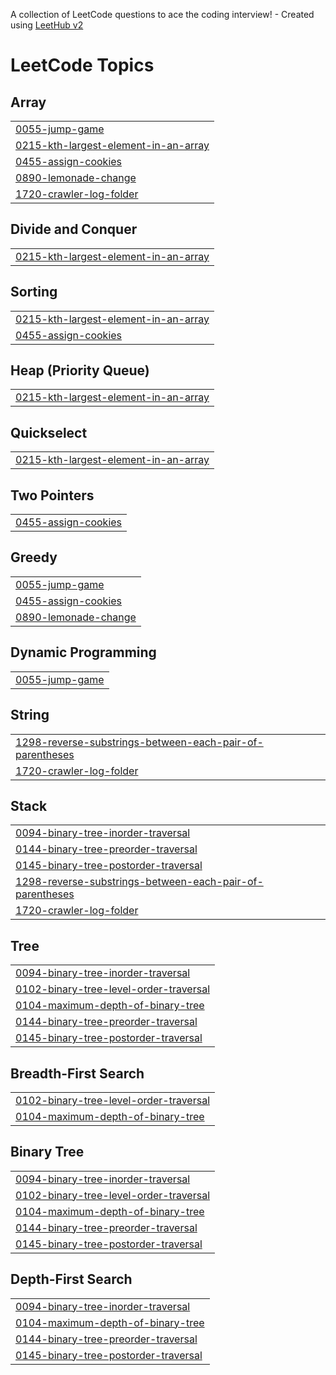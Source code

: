 A collection of LeetCode questions to ace the coding interview! - Created using [LeetHub v2](https://github.com/arunbhardwaj/LeetHub-2.0)
<!---LeetCode Topics Start-->
# LeetCode Topics
## Array
|  |
| ------- |
| [0055-jump-game](https://github.com/ikrajnish/leetcode/tree/master/0055-jump-game) |
| [0215-kth-largest-element-in-an-array](https://github.com/ikrajnish/leetcode/tree/master/0215-kth-largest-element-in-an-array) |
| [0455-assign-cookies](https://github.com/ikrajnish/leetcode/tree/master/0455-assign-cookies) |
| [0890-lemonade-change](https://github.com/ikrajnish/leetcode/tree/master/0890-lemonade-change) |
| [1720-crawler-log-folder](https://github.com/ikrajnish/leetcode/tree/master/1720-crawler-log-folder) |
## Divide and Conquer
|  |
| ------- |
| [0215-kth-largest-element-in-an-array](https://github.com/ikrajnish/leetcode/tree/master/0215-kth-largest-element-in-an-array) |
## Sorting
|  |
| ------- |
| [0215-kth-largest-element-in-an-array](https://github.com/ikrajnish/leetcode/tree/master/0215-kth-largest-element-in-an-array) |
| [0455-assign-cookies](https://github.com/ikrajnish/leetcode/tree/master/0455-assign-cookies) |
## Heap (Priority Queue)
|  |
| ------- |
| [0215-kth-largest-element-in-an-array](https://github.com/ikrajnish/leetcode/tree/master/0215-kth-largest-element-in-an-array) |
## Quickselect
|  |
| ------- |
| [0215-kth-largest-element-in-an-array](https://github.com/ikrajnish/leetcode/tree/master/0215-kth-largest-element-in-an-array) |
## Two Pointers
|  |
| ------- |
| [0455-assign-cookies](https://github.com/ikrajnish/leetcode/tree/master/0455-assign-cookies) |
## Greedy
|  |
| ------- |
| [0055-jump-game](https://github.com/ikrajnish/leetcode/tree/master/0055-jump-game) |
| [0455-assign-cookies](https://github.com/ikrajnish/leetcode/tree/master/0455-assign-cookies) |
| [0890-lemonade-change](https://github.com/ikrajnish/leetcode/tree/master/0890-lemonade-change) |
## Dynamic Programming
|  |
| ------- |
| [0055-jump-game](https://github.com/ikrajnish/leetcode/tree/master/0055-jump-game) |
## String
|  |
| ------- |
| [1298-reverse-substrings-between-each-pair-of-parentheses](https://github.com/ikrajnish/leetcode/tree/master/1298-reverse-substrings-between-each-pair-of-parentheses) |
| [1720-crawler-log-folder](https://github.com/ikrajnish/leetcode/tree/master/1720-crawler-log-folder) |
## Stack
|  |
| ------- |
| [0094-binary-tree-inorder-traversal](https://github.com/ikrajnish/leetcode/tree/master/0094-binary-tree-inorder-traversal) |
| [0144-binary-tree-preorder-traversal](https://github.com/ikrajnish/leetcode/tree/master/0144-binary-tree-preorder-traversal) |
| [0145-binary-tree-postorder-traversal](https://github.com/ikrajnish/leetcode/tree/master/0145-binary-tree-postorder-traversal) |
| [1298-reverse-substrings-between-each-pair-of-parentheses](https://github.com/ikrajnish/leetcode/tree/master/1298-reverse-substrings-between-each-pair-of-parentheses) |
| [1720-crawler-log-folder](https://github.com/ikrajnish/leetcode/tree/master/1720-crawler-log-folder) |
## Tree
|  |
| ------- |
| [0094-binary-tree-inorder-traversal](https://github.com/ikrajnish/leetcode/tree/master/0094-binary-tree-inorder-traversal) |
| [0102-binary-tree-level-order-traversal](https://github.com/ikrajnish/leetcode/tree/master/0102-binary-tree-level-order-traversal) |
| [0104-maximum-depth-of-binary-tree](https://github.com/ikrajnish/leetcode/tree/master/0104-maximum-depth-of-binary-tree) |
| [0144-binary-tree-preorder-traversal](https://github.com/ikrajnish/leetcode/tree/master/0144-binary-tree-preorder-traversal) |
| [0145-binary-tree-postorder-traversal](https://github.com/ikrajnish/leetcode/tree/master/0145-binary-tree-postorder-traversal) |
## Breadth-First Search
|  |
| ------- |
| [0102-binary-tree-level-order-traversal](https://github.com/ikrajnish/leetcode/tree/master/0102-binary-tree-level-order-traversal) |
| [0104-maximum-depth-of-binary-tree](https://github.com/ikrajnish/leetcode/tree/master/0104-maximum-depth-of-binary-tree) |
## Binary Tree
|  |
| ------- |
| [0094-binary-tree-inorder-traversal](https://github.com/ikrajnish/leetcode/tree/master/0094-binary-tree-inorder-traversal) |
| [0102-binary-tree-level-order-traversal](https://github.com/ikrajnish/leetcode/tree/master/0102-binary-tree-level-order-traversal) |
| [0104-maximum-depth-of-binary-tree](https://github.com/ikrajnish/leetcode/tree/master/0104-maximum-depth-of-binary-tree) |
| [0144-binary-tree-preorder-traversal](https://github.com/ikrajnish/leetcode/tree/master/0144-binary-tree-preorder-traversal) |
| [0145-binary-tree-postorder-traversal](https://github.com/ikrajnish/leetcode/tree/master/0145-binary-tree-postorder-traversal) |
## Depth-First Search
|  |
| ------- |
| [0094-binary-tree-inorder-traversal](https://github.com/ikrajnish/leetcode/tree/master/0094-binary-tree-inorder-traversal) |
| [0104-maximum-depth-of-binary-tree](https://github.com/ikrajnish/leetcode/tree/master/0104-maximum-depth-of-binary-tree) |
| [0144-binary-tree-preorder-traversal](https://github.com/ikrajnish/leetcode/tree/master/0144-binary-tree-preorder-traversal) |
| [0145-binary-tree-postorder-traversal](https://github.com/ikrajnish/leetcode/tree/master/0145-binary-tree-postorder-traversal) |
<!---LeetCode Topics End-->